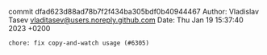 commit dfad623d88ad78b7f2f434ba305bdf0b40944467
Author: Vladislav Tasev <vladitasev@users.noreply.github.com>
Date:   Thu Jan 19 15:37:40 2023 +0200

    chore: fix copy-and-watch usage (#6305)
